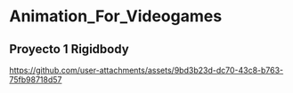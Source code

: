 # Animation_For_Videogames

## Proyecto 1 Rigidbody
https://github.com/user-attachments/assets/9bd3b23d-dc70-43c8-b763-75fb98718d57

